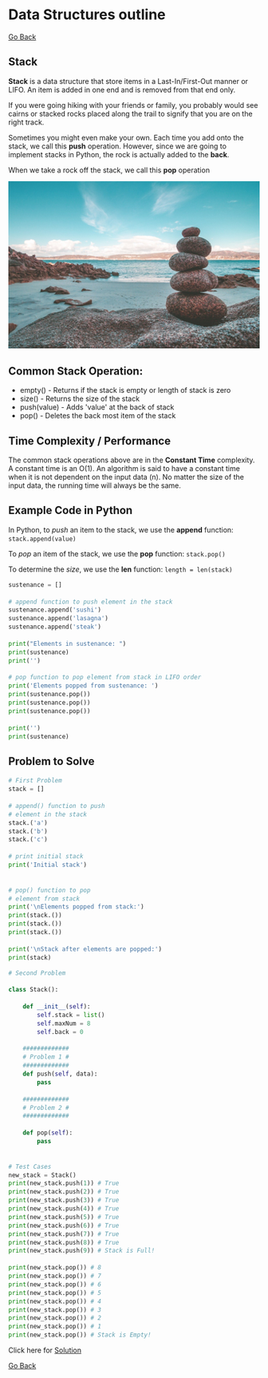 # Data Structures outline

[Go Back](0-welcome.md)

## Stack

**Stack** is a data structure that store items in a Last-In/First-Out manner or LIFO. An item is added in one end and is removed from that end only.

If you were going hiking with your friends or family, you probably would see cairns or stacked rocks placed along the trail to signify that you are on the right track.

Sometimes you might even make your own. Each time you add onto the stack, we call this **push** operation. However, since we are going to implement stacks in Python, the rock is actually added to the **back**.

When we take a rock off the stack, we call this **pop** operation

![Cairn image from pixabay.com](cairn.jpg)

## Common Stack Operation:

* empty() - Returns if the stack is empty or length of stack is zero
* size() - Returns the size of the stack
* push(value) - Adds 'value' at the back of stack
* pop() - Deletes the back most item of the stack

## Time Complexity / Performance

The common stack operations above are in the **Constant Time** complexity. A constant time is an O(1). An algorithm is said to have a constant time when it is not dependent on the input data (n). No matter the size of the input data, the running time will always be the same.

## Example Code in Python

In Python, to *push* an item to the stack, we use the **append** function: `stack.append(value)`

To *pop* an item of the stack, we use the **pop** function: `stack.pop()`

To determine the *size*, we use the **len** function: `length = len(stack)`

```python
sustenance = []

# append function to push element in the stack
sustenance.append('sushi')
sustenance.append('lasagna')
sustenance.append('steak')

print("Elements in sustenance: ")
print(sustenance)
print('')

# pop function to pop element from stack in LIFO order
print('Elements popped from sustenance: ')
print(sustenance.pop())
print(sustenance.pop())
print(sustenance.pop())

print('')
print(sustenance)
```

## Problem to Solve

```python
# First Problem
stack = []
 
# append() function to push
# element in the stack
stack.('a')
stack.('b')
stack.('c')
 
# print initial stack 
print('Initial stack')

 
# pop() function to pop
# element from stack
print('\nElements popped from stack:')
print(stack.())
print(stack.())
print(stack.())
 
print('\nStack after elements are popped:')
print(stack)
```

```python
# Second Problem

class Stack():

    def __init__(self):
        self.stack = list()
        self.maxNum = 8
        self.back = 0

    #############
    # Problem 1 #
    #############
    def push(self, data):
        pass

    #############
    # Problem 2 #
    #############

    def pop(self):
        pass


# Test Cases
new_stack = Stack()
print(new_stack.push(1)) # True
print(new_stack.push(2)) # True
print(new_stack.push(3)) # True
print(new_stack.push(4)) # True
print(new_stack.push(5)) # True
print(new_stack.push(6)) # True
print(new_stack.push(7)) # True
print(new_stack.push(8)) # True
print(new_stack.push(9)) # Stack is Full!

print(new_stack.pop()) # 8
print(new_stack.pop()) # 7
print(new_stack.pop()) # 6
print(new_stack.pop()) # 5
print(new_stack.pop()) # 4
print(new_stack.pop()) # 3
print(new_stack.pop()) # 2
print(new_stack.pop()) # 1
print(new_stack.pop()) # Stack is Empty!
```

Click here for [Solution](stack_solution.md)

[Go Back](0-welcome.md)